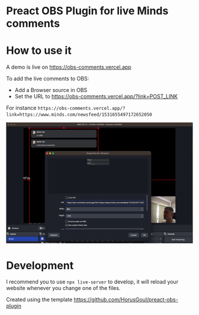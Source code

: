 # Preact OBS Plugin for live Minds comments

# How to use it

A demo is live on https://obs-comments.vercel.app

To add the live comments to OBS:
  - Add a Browser source in OBS 
  - Set the URL to https://obs-comments.vercel.app/?link=POST_LINK

For instance `https://obs-comments.vercel.app/?link=https://www.minds.com/newsfeed/1531655497172652050`

![OBS](/demo/obs.png "OBS Settings")

# Development

I recommend you to use `npx live-server` to develop, it will reload your website whenever you change one of the files.

Created using the template https://github.com/HorusGoul/preact-obs-plugin